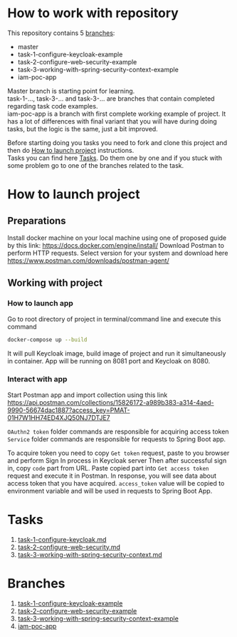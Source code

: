 # How to work with repository 

This repository contains 5 [branches](#branches):
  - master
  - task-1-configure-keycloak-example
  - task-2-configure-web-security-example
  - task-3-working-with-spring-security-context-example
  - iam-poc-app

Master branch is starting point for learning.<br/>
task-1-..., task-3-... and task-3-... are branches that contain completed regarding task code examples.<br/>
iam-poc-app is a branch with first complete working example of project.
It has a lot of differences with final variant that you will have during doing tasks, but the logic is the same, just a bit improved.

Before starting doing you tasks you need to fork and clone this project and then do [How to launch project](#How-to-launch-project) instructions. <br/>
Tasks you can find here [Tasks](#Tasks). Do them one by one and if you stuck with some problem go to one of the branches related to the task.

# How to launch project
## Preparations
Install docker machine on your local machine using one of proposed guide by this link: https://docs.docker.com/engine/install/
Download Postman to perform HTTP requests.
Select version for your system and download here https://www.postman.com/downloads/postman-agent/

## Working with project
### How to launch app
Go to root directory of project in terminal/command line and execute this command
```bash
docker-compose up --build
```
It will pull Keycloak image, build image of project and run it simultaneously in container.
App will be running on 8081 port and Keycloak on 8080.

### Interact with app
Start Postman app and import collection using this link https://api.postman.com/collections/15826172-a989b383-a314-4aed-9990-56674dac1887?access_key=PMAT-01H7W1HH74ED4XJQ50NJ7DTJE7

`OAuthn2 token` folder commands are responsible for acquiring access token
`Service` folder commands are responsible for requests to Spring Boot app.

To acquire token you need to copy `Get token` request, paste to you browser and perform Sign In process in Keycloak server
Then after successful sign in, copy `code` part from URL.
Paste copied part into `Get access token` request and execute it in Postman.
In response, you will see data about access token that you have acquired.
`access_token` value will be copied to environment variable and will be used in requests to Spring Boot App.

# Tasks
1. [task-1-configure-keycloak.md](task-1-configure-keycloak.md)
2. [task-2-configure-web-security.md](task-2-configure-web-security.md)
3. [task-3-working-with-spring-security-context.md](task-3-working-with-spring-security-context.md)

# Branches
1. [task-1-configure-keycloak-example](../keycloak-resource-service/tree/raw-learning-project)
2. [task-2-configure-web-security-example](../keycloak-resource-service/tree/task-2)
3. [task-3-working-with-spring-security-context-example](../keycloak-resource-service/tree/task-3)
4. [iam-poc-app](../keycloak-resource-service/tree/final-version)
